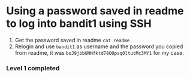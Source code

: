 # Using a password saved in readme to log into bandit1 using SSH
1. Get the password saved in readme `cat readme`  
2. Relogin and use `bandit1` as username and the password you copied from readme, it was `boJ9jbbUNNfktd78OOpsqOltutMc3MY1` for my case.

### Level 1 completed
